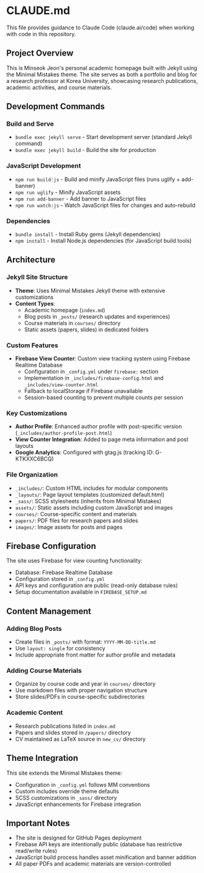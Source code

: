 # CLAUDE.md

This file provides guidance to Claude Code (claude.ai/code) when working with code in this repository.

## Project Overview

This is Minseok Jeon's personal academic homepage built with Jekyll using the Minimal Mistakes theme. The site serves as both a portfolio and blog for a research professor at Korea University, showcasing research publications, academic activities, and course materials.

## Development Commands

### Build and Serve
- `bundle exec jekyll serve` - Start development server (standard Jekyll command)
- `bundle exec jekyll build` - Build the site for production

### JavaScript Development  
- `npm run build:js` - Build and minify JavaScript files (runs uglify + add-banner)
- `npm run uglify` - Minify JavaScript assets
- `npm run add-banner` - Add banner to JavaScript files
- `npm run watch:js` - Watch JavaScript files for changes and auto-rebuild

### Dependencies
- `bundle install` - Install Ruby gems (Jekyll dependencies)
- `npm install` - Install Node.js dependencies (for JavaScript build tools)

## Architecture

### Jekyll Site Structure
- **Theme**: Uses Minimal Mistakes Jekyll theme with extensive customizations
- **Content Types**: 
  - Academic homepage (`index.md`)
  - Blog posts in `_posts/` (research updates and experiences)
  - Course materials in `courses/` directory
  - Static assets (papers, slides) in dedicated folders

### Custom Features
- **Firebase View Counter**: Custom view tracking system using Firebase Realtime Database
  - Configuration in `_config.yml` under `firebase:` section
  - Implementation in `_includes/firebase-config.html` and `_includes/view-counter.html`
  - Fallback to localStorage if Firebase unavailable
  - Session-based counting to prevent multiple counts per session

### Key Customizations
- **Author Profile**: Enhanced author profile with post-specific version (`_includes/author-profile-post.html`)
- **View Counter Integration**: Added to page meta information and post layouts
- **Google Analytics**: Configured with gtag.js (tracking ID: G-KTKXXC6BCQ)

### File Organization
- `_includes/`: Custom HTML includes for modular components
- `_layouts/`: Page layout templates (customized default.html)
- `_sass/`: SCSS stylesheets (inherits from Minimal Mistakes)
- `assets/`: Static assets including custom JavaScript and images
- `courses/`: Course-specific content and materials
- `papers/`: PDF files for research papers and slides
- `images/`: Image assets for posts and pages

## Firebase Configuration

The site uses Firebase for view counting functionality:
- Database: Firebase Realtime Database
- Configuration stored in `_config.yml` 
- API keys and configuration are public (read-only database rules)
- Setup documentation available in `FIREBASE_SETUP.md`

## Content Management

### Adding Blog Posts
- Create files in `_posts/` with format: `YYYY-MM-DD-title.md`
- Use `layout: single` for consistency
- Include appropriate front matter for author profile and metadata

### Adding Course Materials
- Organize by course code and year in `courses/` directory
- Use markdown files with proper navigation structure
- Store slides/PDFs in course-specific subdirectories

### Academic Content
- Research publications listed in `index.md`
- Papers and slides stored in `/papers/` directory
- CV maintained as LaTeX source in `new_cv/` directory

## Theme Integration

This site extends the Minimal Mistakes theme:
- Configuration in `_config.yml` follows MM conventions
- Custom includes override theme defaults
- SCSS customizations in `_sass/` directory
- JavaScript enhancements for Firebase integration

## Important Notes

- The site is designed for GitHub Pages deployment
- Firebase API keys are intentionally public (database has restrictive read/write rules)
- JavaScript build process handles asset minification and banner addition
- All paper PDFs and academic materials are version-controlled